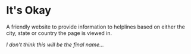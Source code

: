 # It's Okay
A friendly website to provide information to helplines based on either the city, state or country the page is viewed in.

*I don't think this will be the final name...*